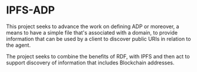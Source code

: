 # IPFS-ADP
This project seeks to advance the work on defining ADP or moreover, a means to have a simple file that's associated with a domain, to provide information that can be used by a client to discover public URIs in relation to the agent.

The project seeks to combine the benefits of RDF, with IPFS and then act to support discovery of information that includes Blockchain addresses. 

